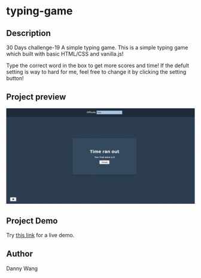 # typing-game

## Description
30 Days challenge-19 A simple typing game.
This is a simple typing game which built with basic HTML/CSS and vanilla.js!

Type the correct word in the box to get more scores and time!
If the defult setting is way to hard for me, feel free to change it by clicking the setting button!

## Project preview

![image](https://github.com/windate3411/typing-game/blob/master/demo.gif)

## Project Demo

Try [this link](https://windate3411.github.io/typing-game/) for a live demo.

## Author
Danny Wang
